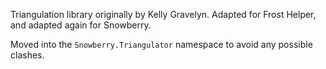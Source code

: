 ﻿Triangulation library originally by Kelly Gravelyn. Adapted for Frost Helper, and adapted again for Snowberry.

Moved into the `Snowberry.Triangulator` namespace to avoid any possible clashes.
